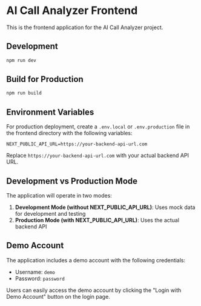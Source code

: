 # AI Call Analyzer Frontend

This is the frontend application for the AI Call Analyzer project.

## Development

```bash
npm run dev
```

## Build for Production

```bash
npm run build
```

## Environment Variables

For production deployment, create a `.env.local` or `.env.production` file in the frontend directory with the following variables:

```
NEXT_PUBLIC_API_URL=https://your-backend-api-url.com
```

Replace `https://your-backend-api-url.com` with your actual backend API URL.

## Development vs Production Mode

The application will operate in two modes:

1. **Development Mode (without NEXT_PUBLIC_API_URL)**: Uses mock data for development and testing
2. **Production Mode (with NEXT_PUBLIC_API_URL)**: Uses the actual backend API

## Demo Account

The application includes a demo account with the following credentials:
- Username: `demo`
- Password: `password`

Users can easily access the demo account by clicking the "Login with Demo Account" button on the login page.
